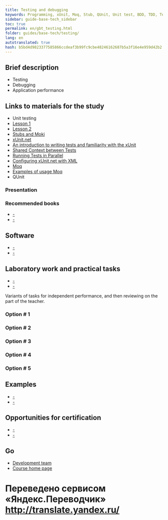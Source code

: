 ```yaml
--- 
title: Testing and debugging 
keywords: Programming, xUnit, Moq, Stub, QUnit, Unit test, BDD, TDD, Test, Testing, Debug 
sidebar: guide-base-tech_sidebar 
toc: true 
permalink: en/gbt_testing.html 
folder: guides/base-tech/testing/ 
lang: en 
autotranslated: true 
hash: b5bd4d9823377585866ccdeaf3b99fc9cbe48246162687b5a3f16e4e959d42b2 
--- 
```


## Brief description 

* Testing 
* Debugging 
* Application performance 

## Links to materials for the study 

* Unit testing 
* [Lesson 1](https://www.youtube.com/watch?v=W15yH3Z03A4) 
* [Lesson 2](https://www.youtube.com/watch?v=PcEr2Y3CNVg) 
* [Stubs and Moki](http://sergeyteplyakov.blogspot.ru/2011/12/blog-post.html) 
* [xUnit.net](http://xunit.github.io/docs/getting-started-desktop.html) 
* [An introduction to writing tests and familiarity with the xUnit](https://geektimes.ru/post/272994/) 
* [Shared Context between Tests](http://xunit.github.io/docs/shared-context.html) 
* [Running Tests in Parallel](http://xunit.github.io/docs/running-tests-in-parallel.html) 
* [Configuring xUnit.net with XML](http://xunit.github.io/docs/configuring-with-xml) 
* [Moq](https://github.com/moq/moq4/wiki/Quickstart) 
* [Examples of usage Moq](https://habrahabr.ru/post/150859/) 
* QUnit 

### Presentation 

### Recommended books 

* [-]() 
* [-]() 

## Software 

* [-]() 
* [-]() 

## Laboratory work and practical tasks 

* [-]() 
* [-]() 

Variants of tasks for independent performance, and then reviewing on the part of the teacher. 

### Option # 1 

### Option # 2 

### Option # 3 

### Option # 4 

### Option # 5 

## Examples 

* [-]() 
* [-]() 

## Opportunities for certification 

* [-]() 
* [-]() 

## Go 

* [Development team](gbt_team-management.html) 
* [Course home page](gbt_landing-page.html)


 # Переведено сервисом «Яндекс.Переводчик» http://translate.yandex.ru/